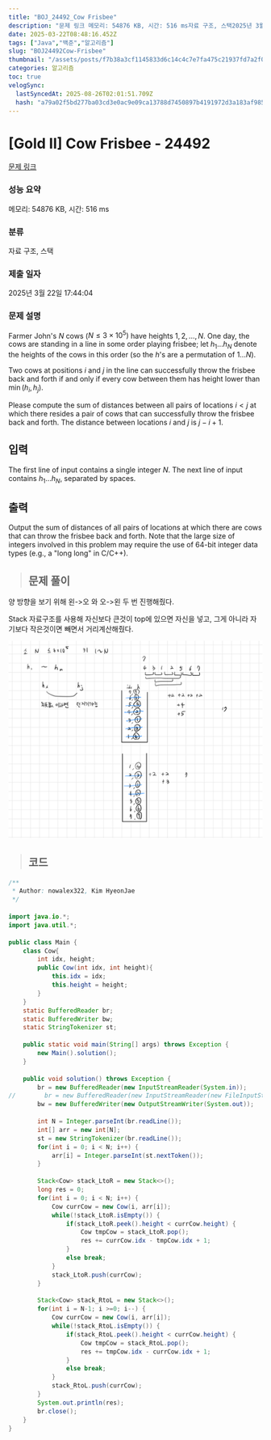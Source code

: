 ```yaml
---
title: "BOJ_24492_Cow Frisbee"
description: "문제 링크 메모리: 54876 KB, 시간: 516 ms자료 구조, 스택2025년 3월 22일 17:44:04Farmer John's $N$ cows ($N \\leq 3 \\times 10^5)$ have heights $1, 2, \\ldots, N$. One da"
date: 2025-03-22T08:48:16.452Z
tags: ["Java","백준","알고리즘"]
slug: "BOJ24492Cow-Frisbee"
thumbnail: "/assets/posts/f7b38a3cf1145833d6c14c4c7e7fa475c21937fd7a2f0afede0010a920e91b22.png"
categories: 알고리즘
toc: true
velogSync:
  lastSyncedAt: 2025-08-26T02:01:51.709Z
  hash: "a79a02f5bd277ba03cd3e0ac9e09ca13788d7450897b4191972d3a183af98573"
---
```


# [Gold II] Cow Frisbee - 24492 

[문제 링크](https://www.acmicpc.net/problem/24492) 

### 성능 요약

메모리: 54876 KB, 시간: 516 ms

### 분류

자료 구조, 스택

### 제출 일자

2025년 3월 22일 17:44:04

### 문제 설명
Farmer John's $N$ cows ($N \leq 3 \times 10^5)$ have heights $1, 2, \ldots, N$. One day, the cows are standing in a line in some order playing frisbee; let $h_1 \ldots h_N$ denote the heights of the cows in this order (so the $h$'s are a permutation of $1 \ldots N$).

Two cows at positions $i$ and $j$ in the line can successfully throw the frisbee back and forth if and only if every cow between them has height lower than $\min(h_i, h_j)$.

Please compute the sum of distances between all pairs of locations $i<j$ at which there resides a pair of cows that can successfully throw the frisbee back and forth. The distance between locations $i$ and $j$ is $j-i+1$.

## 입력
The first line of input contains a single integer $N$. The next line of input contains $h_1 \ldots h_N$, separated by spaces.

## 출력
Output the sum of distances of all pairs of locations at which there are cows that can throw the frisbee back and forth. Note that the large size of integers involved in this problem may require the use of 64-bit integer data types (e.g., a "long long" in C/C++).

> ## 문제 풀이

양 방향을 보기 위해 왼->오 와 오->왼 두 번 진행해줬다. 

Stack 자료구조를 사용해 자신보다 큰것이 top에 있으면 자신을 넣고, 그게 아니라 자기보다 작은것이면 빼면서 거리계산해줬다. 

![](/assets/posts/f7b38a3cf1145833d6c14c4c7e7fa475c21937fd7a2f0afede0010a920e91b22.png)


> ## 코드

```java
/**
 * Author: nowalex322, Kim HyeonJae
 */

import java.io.*;
import java.util.*;

public class Main {
    class Cow{
        int idx, height;
        public Cow(int idx, int height){
            this.idx = idx;
            this.height = height;
        }
    }
    static BufferedReader br;
    static BufferedWriter bw;
    static StringTokenizer st;

    public static void main(String[] args) throws Exception {
        new Main().solution();
    }

    public void solution() throws Exception {
        br = new BufferedReader(new InputStreamReader(System.in));
//        br = new BufferedReader(new InputStreamReader(new FileInputStream("src/main/java/BOJ_24492_CowFrisbee/input.txt")));
        bw = new BufferedWriter(new OutputStreamWriter(System.out));

        int N = Integer.parseInt(br.readLine());
        int[] arr = new int[N];
        st = new StringTokenizer(br.readLine());
        for(int i = 0; i < N; i++) {
            arr[i] = Integer.parseInt(st.nextToken());
        }

        Stack<Cow> stack_LtoR = new Stack<>();
        long res = 0;
        for(int i = 0; i < N; i++) {
            Cow currCow = new Cow(i, arr[i]);
            while(!stack_LtoR.isEmpty()) {
                if(stack_LtoR.peek().height < currCow.height) {
                    Cow tmpCow = stack_LtoR.pop();
                    res += currCow.idx - tmpCow.idx + 1;
                }
                else break;
            }
            stack_LtoR.push(currCow);
        }

        Stack<Cow> stack_RtoL = new Stack<>();
        for(int i = N-1; i >=0; i--) {
            Cow currCow = new Cow(i, arr[i]);
            while(!stack_RtoL.isEmpty()) {
                if(stack_RtoL.peek().height < currCow.height) {
                    Cow tmpCow = stack_RtoL.pop();
                    res += tmpCow.idx - currCow.idx + 1;
                }
                else break;
            }
            stack_RtoL.push(currCow);
        }
        System.out.println(res);
        br.close();
    }
}
```